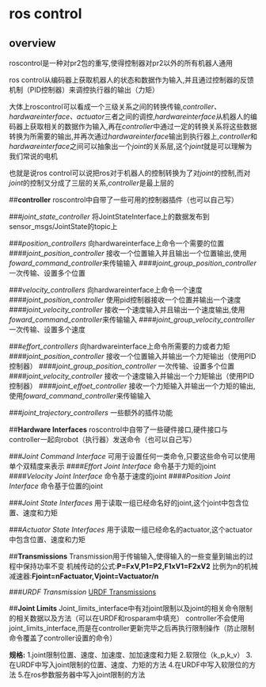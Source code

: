 # ros control
## **overview**
roscontrol是一种对pr2包的重写,使得控制器对pr2以外的所有机器人通用

ros control从编码器上获取机器人的状态和数据作为输入,并且通过控制器的反馈机制（PID控制器）来调控执行器的输出（力矩）

大体上roscontrol可以看成一个三级关系之间的转换传输,*controller、hardwareinterface、actuator*三者之间的调控,*hardwareinterface*从机器人的编码器上获取相关的数据作为输入,再在*controller*中通过一定的转换关系将这些数据转换为所需要的输出,并再次通过*hardwareinterface*输出到执行器上,*controller*和*hardwareinterface*之间可以抽象出一个*joint*的关系层,这个*joint*就是可以理解为我们常说的电机

也就是说ros control可以说把ros对于机器人的控制转换为了对*joint*的控制,而对*joint*的控制又分成了三层的关系,*controller*是最上层的

##**controller**
roscontrol中自带了一些可用的控制器插件（也可以自己写）

###*joint_state_controller*
将JointStateInterface上的数据发布到sensor\_msgs/JointState的topic上

###*position_controllers*
向hardwareinterface上命令一个需要的位置
####*joint_position_controller*
接收一个位置输入并且输出一个位置输出,使用*foward_command_controller*来传输输入
####*joint_group_position_controller*
一次传输、设置多个位置

###*velocity_controllers*
向hardwareinterface上命令一个速度
####*joint_position_controller*
使用pid控制器接收一个位置并输出一个速度
####*joint_velocity_controller*
接收一个速度输入并且输出一个速度输出,使用*foward_command_controller*来传输输入
####*joint_group_velocity_controller*
一次传输、设置多个速度

###*effort_controllers*
向hardwareinterface上命令所需要的力或者力矩
####*joint_position_controller*
接收一个位置输入并输出一个力矩输出（使用PID控制器）
####*joint_group_position_controller*
一次传输、设置多个位置
####*joint_velocity_controller*
接收一个速度输入并输出一个力矩输出（使用PID控制器）
####*joint_effoet_controller*
接收一个力矩输入并输出一个力矩的输出,使用*foward_command_controller*来传输输入

###*joint_trajectory_controllers*
一些额外的插件功能

##**Hardware Interfaces**
roscontrol中自带了一些硬件接口,硬件接口与controller一起向robot（执行器）发送命令（也可以自己写）

###*Joint Command Interface*
可用于设置任何一类命令,只要这些命令可以使用单个双精度来表示
####*Effort Joint Interface*
命令基于力矩的joint
####*Velocity Joint Interface*
命令基于速度的joint
####*Position Joint Interface*
命令基于位置的joint

###*Joint State Interfaces*
用于读取一组已经命名好的joint,这个joint中包含位置、速度和力矩

###*Actuator State Interfaces*
用于读取一组已经命名的actuator,这个actuator中包含位置、速度和力矩

##**Transmissions**
Transmission用于传输输入,使得输入的一些变量到输出的过程中保持功率不变
机械传动的公式:**P=FxV,P1=P2,F1xV1=F2xV2**
比例为n的机械减速器:**Fjoint=nFactuator,Vjoint=Vactuator/n**

###*URDF Transmission*
[URDF Transmissions](https://wiki.ros.org/urdf/XML/Transmission)

##**Joint Limits**
Joint\_limits\_interface中有对joint限制以及joint的相关命令限制的相关数据以及方法（可以在URDF和rosparam中填充）
controller不会使用joint\_limits\_interface,而是在controller更新完毕之后再执行限制操作（防止限制命令覆盖了controller设置的命令）

**规格:**
1.joint限制位置、速度、加速度、加加速度和力矩
2.软限位（k\_p,k\_v）
3.在URDF中写入joint限制的位置、速度、力矩的方法
4.在URDF中写入软限位的方法
5.在ros参数服务器中写入joint限制的方法





